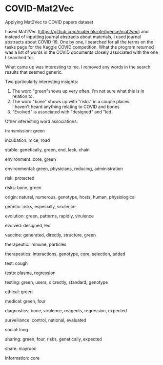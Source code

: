 # COVID-Mat2Vec
Applying Mat2Vec to COVID papers dataset

I used Mat2Vec (https://github.com/materialsintelligence/mat2vec) and instead of inputting journal abstracts about materials, I used journal abstracts about COVID-19.
One by one, I searched for all the terms on the tasks page for the Kaggle COVID competition. What the program returned was a list of words in the COVID documents closely associated with the one I searched for.

What came up was interesting to me. I removed any words in the search results that seemed generic.

Two particularly interesting insights:

1. The word "green"shows up very often.  I'm not sure what this is in relation to.
2. The word "bone" shows up with "risks" in a couple places.  
    I haven't heard anything relating to COVID and bones
3. "Evolved" is associated with "designed" and "led.

Other interesting word associations:

transmission: green

incubation: mice, road

stable: genetically, green, end, lack, chain

environment: core, green

environmental: green, physicians, reducing, administration

risk: protected

risks: bone, green

origin: natural, numerous, genotype, hosts, human, physiological

genetic: risks, especially, virulence

evolution: green, patterns, rapidly, virulence

evolved: designed, led

vaccine: generated, directly, structure, green

therapeutic: immune, particles

therapeutics: interactions, genotype, core, selection, added

test: cough

tests: plasma, regression

testing: green, users, dicrectly, standard, genotype

ethical: green

medical: green, four

diagnostics: bone, virulence, reagents, regression, expected

surveillance: control, national, evaluated

social: long

sharing: green, four, risks, genetically, expected

share: mayroon

information: core
